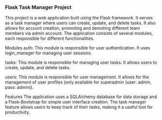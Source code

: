 ### Flask Task Manager Project

This project is a web application built using the Flask framework. It serves as a task manager where users can create, update, and delete tasks. It also allows for account creation, promoting and demoting different team members via admin account. The application consists of several modules, each responsible for different functionalities.

Modules
auth: This module is responsible for user authentication. It uses login_manager for managing user sessions.

tasks: This module is responsible for managing user tasks. It allows users to create, update, and delete tasks.

users: This module is responsible for user management. It allows for the management of user profiles (only available for superadmin (user: admin, pass: admin)).

Features
The application uses a SQLAlchemy database for data storage and a Flask-Bootstrap for simple user interface creation. The task manager feature allows users to keep track of their tasks, making it a useful tool for productivity.
